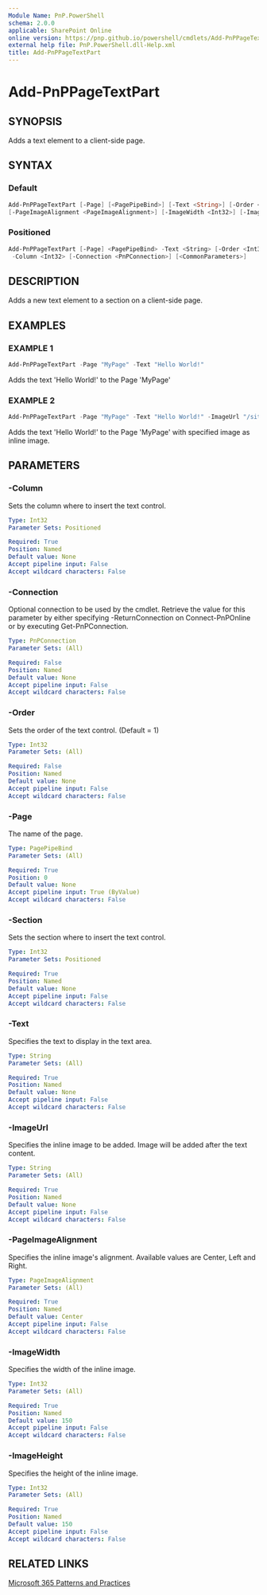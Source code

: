 ```yaml
---
Module Name: PnP.PowerShell
schema: 2.0.0
applicable: SharePoint Online
online version: https://pnp.github.io/powershell/cmdlets/Add-PnPPageTextPart.html
external help file: PnP.PowerShell.dll-Help.xml
title: Add-PnPPageTextPart
---
```

  
# Add-PnPPageTextPart

## SYNOPSIS
Adds a text element to a client-side page.

## SYNTAX

### Default
```powershell
Add-PnPPageTextPart [-Page] [<PagePipeBind>] [-Text <String>] [-Order <Int32>] [-ImageUrl <String>]
[-PageImageAlignment <PageImageAlignment>] [-ImageWidth <Int32>] [-ImageHeight <Int32>] [-Connection <PnPConnection>] [<CommonParameters>]
```

### Positioned
```powershell
Add-PnPPageTextPart [-Page] <PagePipeBind> -Text <String> [-Order <Int32>] -Section <Int32>
 -Column <Int32> [-Connection <PnPConnection>] [<CommonParameters>]
```

## DESCRIPTION
Adds a new text element to a section on a client-side page.

## EXAMPLES

### EXAMPLE 1
```powershell
Add-PnPPageTextPart -Page "MyPage" -Text "Hello World!"
```

Adds the text 'Hello World!' to the Page 'MyPage'

### EXAMPLE 2
```powershell
Add-PnPPageTextPart -Page "MyPage" -Text "Hello World!" -ImageUrl "/sites/contoso/SiteAssets/test.png"
```

Adds the text 'Hello World!' to the Page 'MyPage' with specified image as inline image.


## PARAMETERS

### -Column
Sets the column where to insert the text control.

```yaml
Type: Int32
Parameter Sets: Positioned

Required: True
Position: Named
Default value: None
Accept pipeline input: False
Accept wildcard characters: False
```

### -Connection
Optional connection to be used by the cmdlet. Retrieve the value for this parameter by either specifying -ReturnConnection on Connect-PnPOnline or by executing Get-PnPConnection.

```yaml
Type: PnPConnection
Parameter Sets: (All)

Required: False
Position: Named
Default value: None
Accept pipeline input: False
Accept wildcard characters: False
```

### -Order
Sets the order of the text control. (Default = 1)

```yaml
Type: Int32
Parameter Sets: (All)

Required: False
Position: Named
Default value: None
Accept pipeline input: False
Accept wildcard characters: False
```

### -Page
The name of the page.

```yaml
Type: PagePipeBind
Parameter Sets: (All)

Required: True
Position: 0
Default value: None
Accept pipeline input: True (ByValue)
Accept wildcard characters: False
```

### -Section
Sets the section where to insert the text control.

```yaml
Type: Int32
Parameter Sets: Positioned

Required: True
Position: Named
Default value: None
Accept pipeline input: False
Accept wildcard characters: False
```

### -Text
Specifies the text to display in the text area.

```yaml
Type: String
Parameter Sets: (All)

Required: True
Position: Named
Default value: None
Accept pipeline input: False
Accept wildcard characters: False
```

### -ImageUrl
Specifies the inline image to be added. Image will be added after the text content.

```yaml
Type: String
Parameter Sets: (All)

Required: True
Position: Named
Default value: None
Accept pipeline input: False
Accept wildcard characters: False
```

### -PageImageAlignment
Specifies the inline image's alignment. Available values are Center, Left and Right.

```yaml
Type: PageImageAlignment
Parameter Sets: (All)

Required: True
Position: Named
Default value: Center
Accept pipeline input: False
Accept wildcard characters: False
```

### -ImageWidth
Specifies the width of the inline image.

```yaml
Type: Int32
Parameter Sets: (All)

Required: True
Position: Named
Default value: 150
Accept pipeline input: False
Accept wildcard characters: False
```

### -ImageHeight
Specifies the height of the inline image.

```yaml
Type: Int32
Parameter Sets: (All)

Required: True
Position: Named
Default value: 150
Accept pipeline input: False
Accept wildcard characters: False
```


## RELATED LINKS

[Microsoft 365 Patterns and Practices](https://aka.ms/m365pnp)


